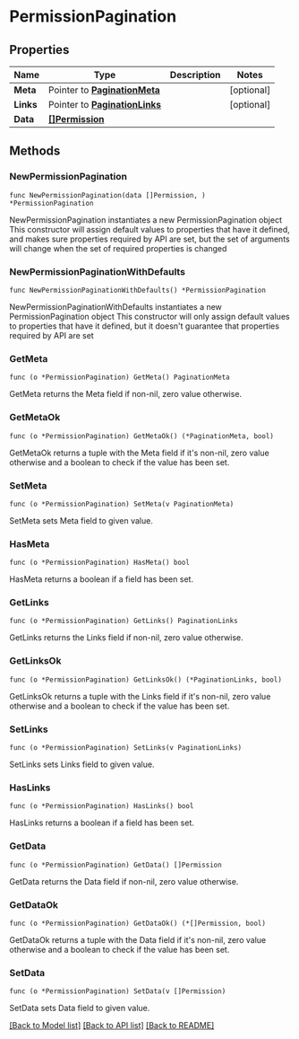 # PermissionPagination

## Properties

Name | Type | Description | Notes
------------ | ------------- | ------------- | -------------
**Meta** | Pointer to [**PaginationMeta**](PaginationMeta.md) |  | [optional] 
**Links** | Pointer to [**PaginationLinks**](PaginationLinks.md) |  | [optional] 
**Data** | [**[]Permission**](Permission.md) |  | 

## Methods

### NewPermissionPagination

`func NewPermissionPagination(data []Permission, ) *PermissionPagination`

NewPermissionPagination instantiates a new PermissionPagination object
This constructor will assign default values to properties that have it defined,
and makes sure properties required by API are set, but the set of arguments
will change when the set of required properties is changed

### NewPermissionPaginationWithDefaults

`func NewPermissionPaginationWithDefaults() *PermissionPagination`

NewPermissionPaginationWithDefaults instantiates a new PermissionPagination object
This constructor will only assign default values to properties that have it defined,
but it doesn't guarantee that properties required by API are set

### GetMeta

`func (o *PermissionPagination) GetMeta() PaginationMeta`

GetMeta returns the Meta field if non-nil, zero value otherwise.

### GetMetaOk

`func (o *PermissionPagination) GetMetaOk() (*PaginationMeta, bool)`

GetMetaOk returns a tuple with the Meta field if it's non-nil, zero value otherwise
and a boolean to check if the value has been set.

### SetMeta

`func (o *PermissionPagination) SetMeta(v PaginationMeta)`

SetMeta sets Meta field to given value.

### HasMeta

`func (o *PermissionPagination) HasMeta() bool`

HasMeta returns a boolean if a field has been set.

### GetLinks

`func (o *PermissionPagination) GetLinks() PaginationLinks`

GetLinks returns the Links field if non-nil, zero value otherwise.

### GetLinksOk

`func (o *PermissionPagination) GetLinksOk() (*PaginationLinks, bool)`

GetLinksOk returns a tuple with the Links field if it's non-nil, zero value otherwise
and a boolean to check if the value has been set.

### SetLinks

`func (o *PermissionPagination) SetLinks(v PaginationLinks)`

SetLinks sets Links field to given value.

### HasLinks

`func (o *PermissionPagination) HasLinks() bool`

HasLinks returns a boolean if a field has been set.

### GetData

`func (o *PermissionPagination) GetData() []Permission`

GetData returns the Data field if non-nil, zero value otherwise.

### GetDataOk

`func (o *PermissionPagination) GetDataOk() (*[]Permission, bool)`

GetDataOk returns a tuple with the Data field if it's non-nil, zero value otherwise
and a boolean to check if the value has been set.

### SetData

`func (o *PermissionPagination) SetData(v []Permission)`

SetData sets Data field to given value.



[[Back to Model list]](../README.md#documentation-for-models) [[Back to API list]](../README.md#documentation-for-api-endpoints) [[Back to README]](../README.md)


